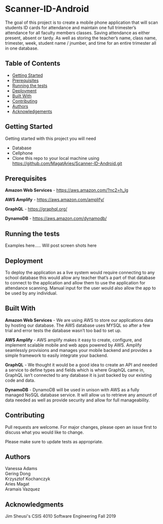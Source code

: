 # Scanner-ID-Android
The goal of this project is to create a mobile phone application that will scan students ID cards for attendance and maintain one full trimester’s attendance for all faculty members classes. Saving attendance as either present, absent or tardy.  As well as storing the teacher’s name, class name, trimester, week, student name / jnumber, and time for an entire trimester all in one database. 

## Table of Contents
- [Getting Started](#getting-started)  
- [Prerequisites](#prerequisites)  
- [Running the tests](#running-tests)       
- [Deployment](#deployment)  
- [Built With](#built-with)  
- [Contributing](#contributing)  
- [Authors](#authors)  
- [Acknowledgements](#acknowledgements)  

## <a name="getting-started"></a>Getting Started

Getting started with this project you will need   
- Database  
- Cellphone  
- Clone this repo to your local machine using https://github.com/MagatAries/Scanner-ID-Android.git 

## <a name="prerequisites"></a>Prerequisites
**Amazon Web Services** - https://aws.amazon.com/?nc2=h_lg  

**AWS Amplify** - https://aws.amazon.com/amplify/  

**GraphQL** - https://graphql.org/  

**DynamoDB** - https://aws.amazon.com/dynamodb/  

## <a name="running-tests"></a>Running the tests
Examples here.....
Will post screen shots here

## <a name="deployment"></a>Deployment
To deploy the application as a live system would require connecting to any school database this would allow any teacher that’s a part of that database to connect to the application and allow them to use the application for attendance scanning. Manual input for the user would also allow the app to be used by any individual. 

## <a name="built-with"></a>Built With
**Amazon Web Services** -   We are using AWS to store our applications data by hosting our database. The AWS database uses MYSQL so after a few trial and error tests the database wasn’t too bad to set up.  

**AWS Amplify** - AWS amplify makes it easy to create, configure, and implement scalable mobile and web apps powered by AWS. Amplify seamlessly provisions and manages your mobile backend and provides a simple framework to easily integrate your backend.  

**GraphQL** -   We thought it would be a good idea to create an API and needed a service to define types and fields which is where GraphQL came in, GraphQL isn’t connected to any database it is just backed by our existing code and data.  

**DynamoDB** -   DynamoDB will be used in unison with AWS as a fully managed NoSQL database service. It will allow us to retrieve any amount of data needed as well as provide security and allow for full manageability.   

## <a name="contributing"></a>Contributing
Pull requests are welcome. For major changes, please open an issue first to discuss what you would like to change.

Please make sure to update tests as appropriate.

## <a name="authors"></a>Authors
Vanessa Adams  
Gering Dong  
Krzysztof Kochanczyk  
Aries Magat  
Aramais Vazquez  
 

## <a name="acknowledgments"></a>Acknowledgments
Jim Sheusi's CSIS 4010 Software Engineering Fall 2019   

